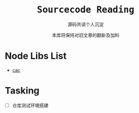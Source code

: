 <h1 align="center"><samp>Sourcecode Reading</samp></h1>

<p align="center">
源码共读个人沉淀
</p>

<p align="center">
本库将保持对旧文章的翻新及加料
</p>

# Node Libs List

- [cac](https://github.com/cacjs/cac)

# Tasking

- [ ] 仓库测试环境搭建
